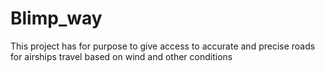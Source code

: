 # Blimp_way

This project has for purpose to give access to accurate and precise roads for airships travel based on wind and other conditions
